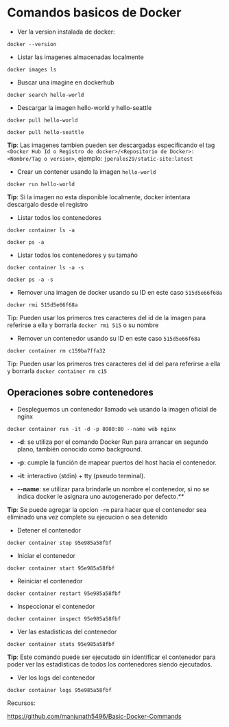 
# Comandos basicos de Docker

* Ver la version instalada de docker:
```
docker --version
```

* Listar las imagenes almacenadas localmente
```
docker images ls
```

* Buscar una imagine en dockerhub
```
docker search hello-world
```

* Descargar la imagen hello-world y hello-seattle
```
docker pull hello-world
```

```
docker pull hello-seattle
```
**Tip**: Las imagenes tambien pueden ser descargadas especificando el tag `<Docker Hub Id o Registro de docker>/<Repositorio de Docker>:<Nombre/Tag o version>`, ejemplo: `jperales29/static-site:latest`

* Crear un contener usando la imagen `hello-world`
```
docker run hello-world
```
**Tip**: Si la imagen no esta disponible localmente, docker intentara descargalo desde el registro

* Listar todos los contenedores
```
docker container ls -a
```

```
docker ps -a
```

* Listar todos los contenedores y su tamaño
```
docker container ls -a -s
```

```
docker ps -a -s
```

* Remover una imagen de docker usando su ID en este caso `515d5e66f68a`
```
docker rmi 515d5e66f68a
```
Tip: Pueden usar los primeros tres caracteres del id de la imagen para referirse a ella y borrarla `docker rmi 515` o su nombre

* Remover un contenedor usando su ID en este caso `515d5e66f68a`
```
docker container rm c159ba7ffa32
```
Tip: Pueden usar los primeros tres caracteres del id del para referirse a ella y borrarla `docker container rm c15`

## Operaciones sobre contenedores

* Despleguemos un contenedor llamado `web` usando la imagen oficial de nginx
```
docker container run -it -d -p 8080:80 --name web nginx
```

* **-d**: se utiliza por el comando Docker Run para arrancar en segundo plano, también conocido como background.

* **-p**: cumple la función de mapear puertos del host hacia el contenedor.
* **-it**: interactivo (stdin) + tty (pseudo terminal).
* **--name**: se utilizar para brindarle un nombre el contenedor, si no se indica docker le asignara uno autogenerado por defecto.**

**Tip**: Se puede agregar la opcion `-rm` para hacer que el contenedor sea eliminado una vez complete su ejecucion o sea detenido

* Detener el contenedor 
```
docker container stop 95e985a58fbf
```

* Iniciar el contenedor 
```
docker container start 95e985a58fbf
```

* Reiniciar el contenedor
```
docker container restart 95e985a58fbf
```

* Inspeccionar el contenedor
```
docker container inspect 95e985a58fbf
```

* Ver las estadisticas  del contenedor
```
docker container stats 95e985a58fbf
```
**Tip**: Este comando puede ser ejecutado sin identificar el contenedor para poder ver las estadisticas de todos los contenedores siendo ejecutados.

* Ver los logs del contenedor
```
docker container logs 95e985a58fbf
```





Recursos:

https://github.com/manjunath5496/Basic-Docker-Commands

